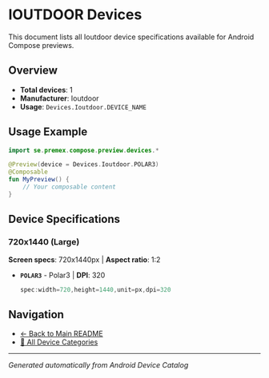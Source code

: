 # IOUTDOOR Devices

This document lists all Ioutdoor device specifications available for Android Compose previews.

## Overview

- **Total devices**: 1
- **Manufacturer**: Ioutdoor
- **Usage**: `Devices.Ioutdoor.DEVICE_NAME`

## Usage Example

```kotlin
import se.premex.compose.preview.devices.*

@Preview(device = Devices.Ioutdoor.POLAR3)
@Composable
fun MyPreview() {
    // Your composable content
}
```

## Device Specifications

### 720x1440 (Large)

**Screen specs**: 720x1440px | **Aspect ratio**: 1:2

- **`POLAR3`** - Polar3 | **DPI**: 320
  ```kotlin
  spec:width=720,height=1440,unit=px,dpi=320
  ```

## Navigation

- [← Back to Main README](../../README.md)
- [📱 All Device Categories](../README.md)

---
*Generated automatically from Android Device Catalog*
